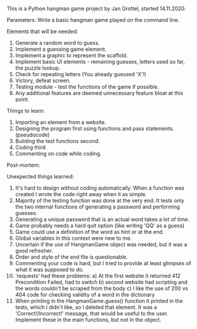 This is a Python hangman game project by Jan Grottel, started 14.11.2020.

Parameters:
Write a basic hangman game played on the command line.

Elements that will be needed:
1. Generate a random word to guess.
2. Implement a guessing game element.
3. Implement a graphic to represent the scaffold.
4. Implement basic UI elements - remaining guesses, letters used so far, the puzzle lookup.
5. Check for repeating letters (You already guessed 'X'!)
6. Victory, defeat screen.
7. Testing module - test the functions of the game if possible.
8. Any additional features are deemed unnecessary feature bloat at this point.

Things to learn:
1. Importing an element from a website.
2. Designing the program first using functions and pass statements. (pseudocode)
3. Building the test functions second.
4. Coding third.
5. Commenting on code while coding.

Post-mortem:

Unexpected things learned:
1. It's hard to design without coding automatically. When a function was created I wrote the code right away when it as simple.
2. Majority of the testing function was done at the very end. It tests only the two internal functions of generating a password and performing guesses.
3. Generating a unique password that is an actual word takes a lot of time.
4. Game probably needs a hard quit option (like writing 'QQ' as a guess)
5. Game could use a definition of the word as hint or at the end.
6. Global variables in this context were new to me.
7. Uncertain if the use of HangmanGame object was needed, but it was a good refresher.
8. Order and style of the end file is questionable.
9. Commenting your code is hard, but I tried to provide at least glimpses of what it was supposed to do.
10. 'requests' had these problems:
a) At the first website it returned 412 Precondition Failed, had to switch
b) second website had scripting and the words couldn't be scraped from the body
c) I like the use of 200 vs 404 code for checking validity of a word in the dictionary
11. When printing in the HangmanGame.guess() function it printed in the tests, which I didn't like, so I deleted that element. It was a 'Correct!/Incorrect!' message, that would be useful to the user. Implement these in the main functions, but not in the object.